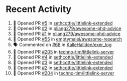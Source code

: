 # Recent Activity 

<!--START_SECTION:activity-->
1. 💪 Opened PR [#5](https://github.com/sethcottle/littlelink-extended/pull/5) in [sethcottle/littlelink-extended](https://github.com/sethcottle/littlelink-extended)
2. 💪 Opened PR [#2](https://github.com/pliang279/awesome-phd-advice/pull/2) in [pliang279/awesome-phd-advice](https://github.com/pliang279/awesome-phd-advice)
3. 💪 Opened PR [#1](https://github.com/pliang279/awesome-phd-advice/pull/1) in [pliang279/awesome-phd-advice](https://github.com/pliang279/awesome-phd-advice)
4. 💪 Opened PR [#55](https://github.com/emptymalei/awesome-research/pull/55) in [emptymalei/awesome-research](https://github.com/emptymalei/awesome-research)
5. 🗣 Commented on [#68](https://github.com/KalleHallden/exer_log/issues/68) in [KalleHallden/exer_log](https://github.com/KalleHallden/exer_log)
6. 💪 Opened PR [#205](https://github.com/techno-tim/littlelink-server/pull/205) in [techno-tim/littlelink-server](https://github.com/techno-tim/littlelink-server)
7. 💪 Opened PR [#4](https://github.com/sethcottle/littlelink-extended/pull/4) in [sethcottle/littlelink-extended](https://github.com/sethcottle/littlelink-extended)
8. 💪 Opened PR [#3](https://github.com/sethcottle/littlelink-extended/pull/3) in [sethcottle/littlelink-extended](https://github.com/sethcottle/littlelink-extended)
9. 💪 Opened PR [#2](https://github.com/sethcottle/littlelink-extended/pull/2) in [sethcottle/littlelink-extended](https://github.com/sethcottle/littlelink-extended)
10. 💪 Opened PR [#204](https://github.com/techno-tim/littlelink-server/pull/204) in [techno-tim/littlelink-server](https://github.com/techno-tim/littlelink-server)
<!--END_SECTION:activity-->
